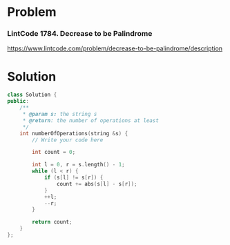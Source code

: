 
# Problem
### LintCode 1784. Decrease to be Palindrome
https://www.lintcode.com/problem/decrease-to-be-palindrome/description

# Solution
```c++
class Solution {
public:
    /**
     * @param s: the string s
     * @return: the number of operations at least
     */
    int numberOfOperations(string &s) {
        // Write your code here

        int count = 0;

        int l = 0, r = s.length() - 1;
        while (l < r) {
            if (s[l] != s[r]) {
                count += abs(s[l] - s[r]);
            }
            ++l;
            --r;
        }

        return count;
    }
};
```
